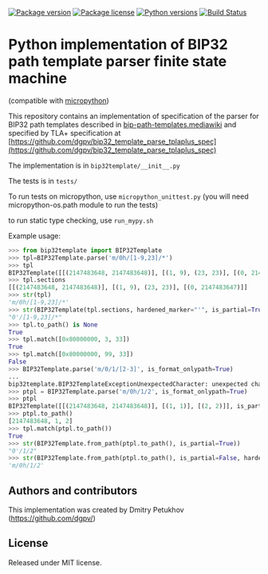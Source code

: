 [![Package version](https://img.shields.io/pypi/v/bip32template.svg)](https://pypi.python.org/pypi/bip32template)
[![Package license](https://img.shields.io/pypi/l/bip32template.svg)](https://pypi.python.org/pypi/bip32template)
[![Python versions](https://img.shields.io/pypi/pyversions/bip32template.svg)](https://pypi.python.org/pypi/bip32template)
[![Build Status](https://api.travis-ci.org/dgpv/bip32_template_python_implementation.svg?branch=master)](https://pypi.python.org/pypi/bip32template)

# Python implementation of BIP32 path template parser finite state machine

(compatible with [micropython](https://micropython.org/))

This repository contains an implementation of specification of the parser for BIP32 path templates
described in [bip-path-templates.mediawiki](https://github.com/dgpv/bip32_template_parse_tplaplus_spec/blob/master/bip-path-templates.mediawiki)
and specified by TLA+ specification at [https://github.com/dgpv/bip32_template_parse_tplaplus_spec](https://github.com/dgpv/bip32_template_parse_tplaplus_spec)

The implementation is in `bip32template/__init__.py`

The tests is in `tests/`

To run tests on micropython, use `micropython_unittest.py` (you will need micropython-os.path module to run the tests)

to run static type checking, use `run_mypy.sh`

Example usage:

```python
>>> from bip32template import BIP32Template
>>> tpl=BIP32Template.parse('m/0h/[1-9,23]/*')
>>> tpl
BIP32Template([[(2147483648, 2147483648)], [(1, 9), (23, 23)], [(0, 2147483647)]], is_partial=False, hardened_marker="h")
>>> tpl.sections
[[(2147483648, 2147483648)], [(1, 9), (23, 23)], [(0, 2147483647)]]
>>> str(tpl)
'm/0h/[1-9,23]/*'
>>> str(BIP32Template(tpl.sections, hardened_marker="'", is_partial=True))
"0'/[1-9,23]/*"
>>> tpl.to_path() is None
True
>>> tpl.match([0x80000000, 3, 33])
True
>>> tpl.match([0x80000000, 99, 33])
False
>>> BIP32Template.parse('m/0/1/[2-3]', is_format_onlypath=True)
...
bip32template.BIP32TemplateExceptionUnexpectedCharacter: unexpected character at position 7
>>> ptpl = BIP32Template.parse('m/0h/1/2', is_format_onlypath=True)
>>> ptpl
BIP32Template([[(2147483648, 2147483648)], [(1, 1)], [(2, 2)]], is_partial=False, hardened_marker="h")
>>> ptpl.to_path()
[2147483648, 1, 2]
>>> tpl.match(ptpl.to_path())
True
>>> str(BIP32Template.from_path(ptpl.to_path(), is_partial=True))
"0'/1/2"
>>> str(BIP32Template.from_path(ptpl.to_path(), is_partial=False, hardened_marker="h"))
'm/0h/1/2'
```

## Authors and contributors

This implementation was created by Dmitry Petukhov (https://github.com/dgpv/)

## License

Released under MIT license.

